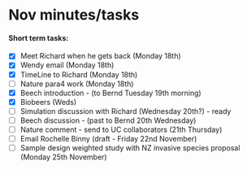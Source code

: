 # Nov minutes/tasks

#### Short term tasks:

- [x] Meet Richard when he gets back (Monday 18th)
- [x] Wendy email (Monday 18th)
- [x] TimeLine to Richard (Monday 18th)
- [ ] Nature para4 work (Monday 18th)
- [x] Beech introduction - (to Bernd Tuesday 19th morning)
- [x] Biobeers (Weds)
- [ ] Simulation discussion with Richard (Wednesday 20th?) - ready 
- [ ] Beech discussion - (past to Bernd 20th Wednesday)
- [ ] Nature comment - send to UC collaborators (21th Thursday)
- [ ] Email Rochelle Binny (draft - Friday 22nd November)
- [ ] Sample design weighted study with NZ invasive species proposal (Monday 25th November)